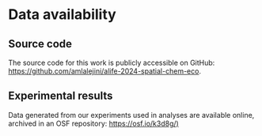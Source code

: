 # Data availability

## Source code

The source code for this work is publicly accessible on GitHub: <https://github.com/amlalejini/alife-2024-spatial-chem-eco>.

## Experimental results

Data generated from our experiments used in analyses are available online, archived in an OSF repository: <https://osf.io/k3d8g/)>
